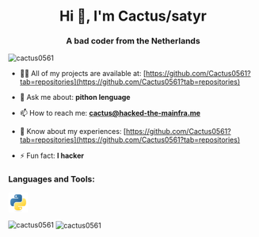 <h1 align="center">Hi 👋, I'm Cactus/satyr</h1>
<h3 align="center">A bad coder from the Netherlands</h3>

<p align="left"> <img src="https://komarev.com/ghpvc/?username=cactus0561&label=Profile%20views&color=0e75b6&style=flat" alt="cactus0561" /> </p>

- 👨‍💻 All of my projects are available at: [https://github.com/Cactus0561?tab=repositories](https://github.com/Cactus0561?tab=repositories)

- 💬 Ask me about: **pithon lenguage**

- 📫 How to reach me: **cactus@hacked-the-mainfra.me**

- 📄 Know about my experiences: [https://github.com/Cactus0561?tab=repositories](https://github.com/Cactus0561?tab=repositories)

- ⚡ Fun fact: **I hacker**


<h3 align="left">Languages and Tools:</h3>
<p align="left"> <a href="https://www.python.org" target="_blank"> <img src="https://raw.githubusercontent.com/devicons/devicon/master/icons/python/python-original.svg" alt="python" width="40" height="40"/> </a> </p>

<p><img align="left" src="https://github-readme-stats.vercel.app/api/top-langs?username=cactus0561&show_icons=true&locale=en&layout=compact" alt="cactus0561" /></p>

<p>&nbsp;<img align="center" src="https://github-readme-stats.vercel.app/api?username=cactus0561&show_icons=true&locale=en" alt="cactus0561" /></p>

